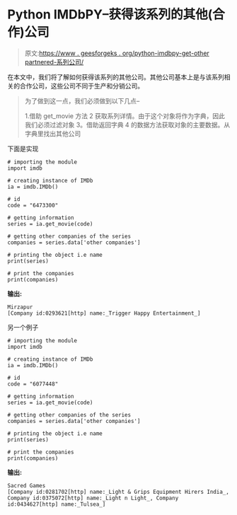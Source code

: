 # Python IMDbPY–获得该系列的其他(合作)公司

> 原文:[https://www . geesforgeks . org/python-imdbpy-get-other partnered-系列公司/](https://www.geeksforgeeks.org/python-imdbpy-getting-otherpartnered-companies-of-the-series/)

在本文中，我们将了解如何获得该系列的其他公司。其他公司基本上是与该系列相关的合作公司，这些公司不同于生产和分销公司。

> 为了做到这一点，我们必须做到以下几点–
> 
> 1.借助 get_movie 方法
> 2 获取系列详情。由于这个对象将作为字典，因此我们必须过滤对象
> 3。借助返回字典
> 4 的数据方法获取对象的主要数据。从字典里找出其他公司

下面是实现

```
# importing the module
import imdb

# creating instance of IMDb
ia = imdb.IMDb()

# id
code = "6473300"

# getting information
series = ia.get_movie(code)

# getting other companies of the series
companies = series.data['other companies']

# printing the object i.e name
print(series)

# print the companies
print(companies)
```

**输出:**

```
Mirzapur
[Company id:0293621[http] name:_Trigger Happy Entertainment_]
```

另一个例子

```
# importing the module
import imdb

# creating instance of IMDb
ia = imdb.IMDb()

# id
code = "6077448"

# getting information
series = ia.get_movie(code)

# getting other companies of the series
companies = series.data['other companies']

# printing the object i.e name
print(series)

# print the companies
print(companies)
```

**输出:**

```
Sacred Games
[Company id:0281702[http] name:_Light & Grips Equipment Hirers India_, Company id:0375072[http] name:_Light n Light_, Company id:0434627[http] name:_Tulsea_]
```